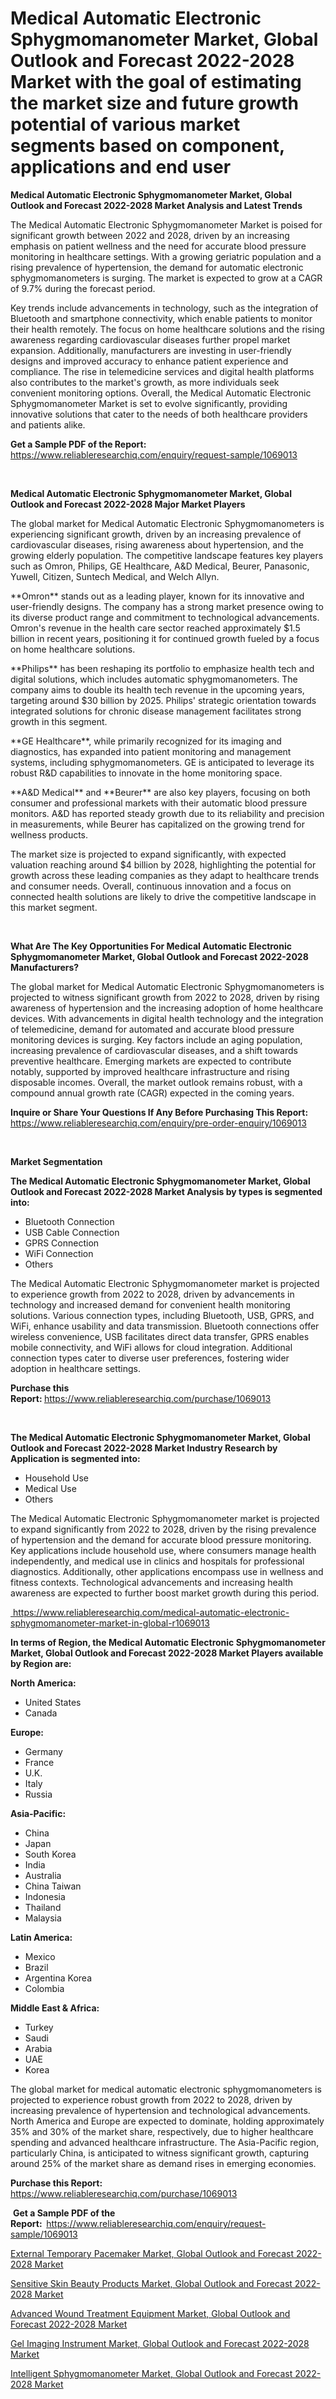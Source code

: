 <p><h1>Medical Automatic Electronic Sphygmomanometer Market, Global Outlook and Forecast 2022-2028 Market with the goal of estimating the market size and future growth potential of various market segments based on component, applications and end user</h1></p><p><strong>Medical Automatic Electronic Sphygmomanometer Market, Global Outlook and Forecast 2022-2028 Market Analysis and Latest Trends</strong></p>
<p><p>The Medical Automatic Electronic Sphygmomanometer Market is poised for significant growth between 2022 and 2028, driven by an increasing emphasis on patient wellness and the need for accurate blood pressure monitoring in healthcare settings. With a growing geriatric population and a rising prevalence of hypertension, the demand for automatic electronic sphygmomanometers is surging. The market is expected to grow at a CAGR of 9.7% during the forecast period.</p><p>Key trends include advancements in technology, such as the integration of Bluetooth and smartphone connectivity, which enable patients to monitor their health remotely. The focus on home healthcare solutions and the rising awareness regarding cardiovascular diseases further propel market expansion. Additionally, manufacturers are investing in user-friendly designs and improved accuracy to enhance patient experience and compliance. The rise in telemedicine services and digital health platforms also contributes to the market's growth, as more individuals seek convenient monitoring options. Overall, the Medical Automatic Electronic Sphygmomanometer Market is set to evolve significantly, providing innovative solutions that cater to the needs of both healthcare providers and patients alike.</p></p>
<p><strong>Get a Sample PDF of the Report:&nbsp;</strong> <a href="https://www.reliableresearchiq.com/enquiry/request-sample/1069013?utm_campaign=1159&utm_medium=2&utm_source=Github&utm_content=ia&utm_term=21032025&utm_id=medical-automatic-electronic-sphygmomanometer-market-global-outlook-and-forecast-2022-2028">https://www.reliableresearchiq.com/enquiry/request-sample/1069013</a></p>
<p>&nbsp;</p>
<p><strong>Medical Automatic Electronic Sphygmomanometer Market, Global Outlook and Forecast 2022-2028 Major Market Players</strong></p>
<p><p>The global market for Medical Automatic Electronic Sphygmomanometers is experiencing significant growth, driven by an increasing prevalence of cardiovascular diseases, rising awareness about hypertension, and the growing elderly population. The competitive landscape features key players such as Omron, Philips, GE Healthcare, A&D Medical, Beurer, Panasonic, Yuwell, Citizen, Suntech Medical, and Welch Allyn.</p><p>**Omron** stands out as a leading player, known for its innovative and user-friendly designs. The company has a strong market presence owing to its diverse product range and commitment to technological advancements. Omron's revenue in the health care sector reached approximately $1.5 billion in recent years, positioning it for continued growth fueled by a focus on home healthcare solutions.</p><p>**Philips** has been reshaping its portfolio to emphasize health tech and digital solutions, which includes automatic sphygmomanometers. The company aims to double its health tech revenue in the upcoming years, targeting around $30 billion by 2025. Philips' strategic orientation towards integrated solutions for chronic disease management facilitates strong growth in this segment.</p><p>**GE Healthcare**, while primarily recognized for its imaging and diagnostics, has expanded into patient monitoring and management systems, including sphygmomanometers. GE is anticipated to leverage its robust R&D capabilities to innovate in the home monitoring space.</p><p>**A&D Medical** and **Beurer** are also key players, focusing on both consumer and professional markets with their automatic blood pressure monitors. A&D has reported steady growth due to its reliability and precision in measurements, while Beurer has capitalized on the growing trend for wellness products.</p><p>The market size is projected to expand significantly, with expected valuation reaching around $4 billion by 2028, highlighting the potential for growth across these leading companies as they adapt to healthcare trends and consumer needs. Overall, continuous innovation and a focus on connected health solutions are likely to drive the competitive landscape in this market segment.</p></p>
<p>&nbsp;</p>
<p><strong>What Are The Key Opportunities For Medical Automatic Electronic Sphygmomanometer Market, Global Outlook and Forecast 2022-2028 Manufacturers?</strong></p>
<p><p>The global market for Medical Automatic Electronic Sphygmomanometers is projected to witness significant growth from 2022 to 2028, driven by rising awareness of hypertension and the increasing adoption of home healthcare devices. With advancements in digital health technology and the integration of telemedicine, demand for automated and accurate blood pressure monitoring devices is surging. Key factors include an aging population, increasing prevalence of cardiovascular diseases, and a shift towards preventive healthcare. Emerging markets are expected to contribute notably, supported by improved healthcare infrastructure and rising disposable incomes. Overall, the market outlook remains robust, with a compound annual growth rate (CAGR) expected in the coming years.</p></p>
<p><strong>Inquire or Share Your Questions If Any Before Purchasing This Report:</strong> <a href="https://www.reliableresearchiq.com/enquiry/pre-order-enquiry/1069013?utm_campaign=1159&utm_medium=2&utm_source=Github&utm_content=ia&utm_term=21032025&utm_id=medical-automatic-electronic-sphygmomanometer-market-global-outlook-and-forecast-2022-2028">https://www.reliableresearchiq.com/enquiry/pre-order-enquiry/1069013</a></p>
<p>&nbsp;</p>
<p><strong>Market Segmentation</strong></p>
<p><strong>The Medical Automatic Electronic Sphygmomanometer Market, Global Outlook and Forecast 2022-2028 Market Analysis by types is segmented into:</strong></p>
<p><ul><li>Bluetooth Connection</li><li>USB Cable Connection</li><li>GPRS Connection</li><li>WiFi Connection</li><li>Others</li></ul></p>
<p><p>The Medical Automatic Electronic Sphygmomanometer market is projected to experience growth from 2022 to 2028, driven by advancements in technology and increased demand for convenient health monitoring solutions. Various connection types, including Bluetooth, USB, GPRS, and WiFi, enhance usability and data transmission. Bluetooth connections offer wireless convenience, USB facilitates direct data transfer, GPRS enables mobile connectivity, and WiFi allows for cloud integration. Additional connection types cater to diverse user preferences, fostering wider adoption in healthcare settings.</p></p>
<p><strong>Purchase this Report:&nbsp;</strong><a href="https://www.reliableresearchiq.com/purchase/1069013?utm_campaign=1159&utm_medium=2&utm_source=Github&utm_content=ia&utm_term=21032025&utm_id=medical-automatic-electronic-sphygmomanometer-market-global-outlook-and-forecast-2022-2028">https://www.reliableresearchiq.com/purchase/1069013</a></p>
<p>&nbsp;</p>
<p><strong>The Medical Automatic Electronic Sphygmomanometer Market, Global Outlook and Forecast 2022-2028 Market Industry Research by Application is segmented into:</strong></p>
<p><ul><li>Household Use</li><li>Medical Use</li><li>Others</li></ul></p>
<p><p>The Medical Automatic Electronic Sphygmomanometer market is projected to expand significantly from 2022 to 2028, driven by the rising prevalence of hypertension and the demand for accurate blood pressure monitoring. Key applications include household use, where consumers manage health independently, and medical use in clinics and hospitals for professional diagnostics. Additionally, other applications encompass use in wellness and fitness contexts. Technological advancements and increasing health awareness are expected to further boost market growth during this period.</p></p>
<p><a href="https://www.reliableresearchiq.com/medical-automatic-electronic-sphygmomanometer-market-in-global-r1069013?utm_campaign=1159&utm_medium=2&utm_source=Github&utm_content=ia&utm_term=21032025&utm_id=medical-automatic-electronic-sphygmomanometer-market-global-outlook-and-forecast-2022-2028">&nbsp;https://www.reliableresearchiq.com/medical-automatic-electronic-sphygmomanometer-market-in-global-r1069013</a></p>
<p><strong>In terms of Region, the Medical Automatic Electronic Sphygmomanometer Market, Global Outlook and Forecast 2022-2028 Market Players available by Region are:</strong></p>
<p>
    <p> <strong> North America: </strong>
        <ul>
            <li>United States</li>
            <li>Canada</li>
        </ul>
        </p> 
    <p> <strong> Europe: </strong>
        <ul>
            <li>Germany</li>
            <li>France</li>
            <li>U.K.</li>
            <li>Italy</li>
            <li>Russia</li>
        </ul>
        </p> 
    <p> <strong> Asia-Pacific: </strong>
        <ul>
            <li>China</li>
            <li>Japan</li>
            <li>South Korea</li>
            <li>India</li>
            <li>Australia</li>
            <li>China Taiwan</li>
            <li>Indonesia</li>
            <li>Thailand</li>
            <li>Malaysia</li>
        </ul>
        </p> 
    <p> <strong> Latin America: </strong>
        <ul>
            <li>Mexico</li>
            <li>Brazil</li>
            <li>Argentina Korea</li>
            <li>Colombia</li>
        </ul>
        </p> 
    <p> <strong> Middle East & Africa: </strong>
        <ul>
            <li>Turkey</li>
            <li>Saudi</li>
            <li>Arabia</li>
            <li>UAE</li>
            <li>Korea</li>
        </ul>
    </p>
    </p>
<p><p>The global market for medical automatic electronic sphygmomanometers is projected to experience robust growth from 2022 to 2028, driven by increasing prevalence of hypertension and technological advancements. North America and Europe are expected to dominate, holding approximately 35% and 30% of the market share, respectively, due to higher healthcare spending and advanced healthcare infrastructure. The Asia-Pacific region, particularly China, is anticipated to witness significant growth, capturing around 25% of the market share as demand rises in emerging economies.</p></p>
<p><strong>Purchase this Report: </strong><a href="https://www.reliableresearchiq.com/purchase/1069013?utm_campaign=1159&utm_medium=2&utm_source=Github&utm_content=ia&utm_term=21032025&utm_id=medical-automatic-electronic-sphygmomanometer-market-global-outlook-and-forecast-2022-2028">https://www.reliableresearchiq.com/purchase/1069013</a></p>
<p>&nbsp;<strong>Get a Sample PDF of the Report:&nbsp;&nbsp;</strong><a href="https://www.reliableresearchiq.com/enquiry/request-sample/1069013?utm_campaign=1159&utm_medium=2&utm_source=Github&utm_content=ia&utm_term=21032025&utm_id=medical-automatic-electronic-sphygmomanometer-market-global-outlook-and-forecast-2022-2028">https://www.reliableresearchiq.com/enquiry/request-sample/1069013</a></p>
<p><strong></strong></p>
<p><p><a href="https://github.com/safatabhee/Market-Research-Report-List-1/blob/main/external-temporary-pacemaker-market-global-outlook-and-forecast-2022-2028-market.md?utm_campaign=1159&utm_medium=2&utm_source=Github&utm_content=ia&utm_term=21032025&utm_id=medical-automatic-electronic-sphygmomanometer-market-global-outlook-and-forecast-2022-2028">External Temporary Pacemaker Market, Global Outlook and Forecast 2022-2028 Market</a></p><p><a href="https://github.com/rwanjamiul/Market-Research-Report-List-1/blob/main/sensitive-skin-beauty-products-market-global-outlook-and-forecast-2022-2028-market.md?utm_campaign=1159&utm_medium=2&utm_source=Github&utm_content=ia&utm_term=21032025&utm_id=medical-automatic-electronic-sphygmomanometer-market-global-outlook-and-forecast-2022-2028">Sensitive Skin Beauty Products Market, Global Outlook and Forecast 2022-2028 Market</a></p><p><a href="https://github.com/resiebustin/Market-Research-Report-List-1/blob/main/advanced-wound-treatment-equipment-market-global-outlook-and-forecast-2022-2028-market.md?utm_campaign=1159&utm_medium=2&utm_source=Github&utm_content=ia&utm_term=21032025&utm_id=medical-automatic-electronic-sphygmomanometer-market-global-outlook-and-forecast-2022-2028">Advanced Wound Treatment Equipment Market, Global Outlook and Forecast 2022-2028 Market</a></p><p><a href="https://github.com/sivyerloucks/Market-Research-Report-List-1/blob/main/gel-imaging-instrument-market-global-outlook-and-forecast-2022-2028-market.md?utm_campaign=1159&utm_medium=2&utm_source=Github&utm_content=ia&utm_term=21032025&utm_id=medical-automatic-electronic-sphygmomanometer-market-global-outlook-and-forecast-2022-2028">Gel Imaging Instrument Market, Global Outlook and Forecast 2022-2028 Market</a></p><p><a href="https://github.com/rndwazeri/Market-Research-Report-List-1/blob/main/intelligent-sphygmomanometer-market-global-outlook-and-forecast-2022-2028-market.md?utm_campaign=1159&utm_medium=2&utm_source=Github&utm_content=ia&utm_term=21032025&utm_id=medical-automatic-electronic-sphygmomanometer-market-global-outlook-and-forecast-2022-2028">Intelligent Sphygmomanometer Market, Global Outlook and Forecast 2022-2028 Market</a></p></p>